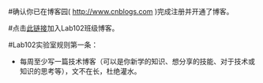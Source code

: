 #确认你已在博客园( http://www.cnblogs.com )完成注册并开通了博客。

#点击<a href="http://edu.cnblogs.com/campus/hbu/Lab102/join?id=CfDJ8Mmb5OBERd5FqtiQlKZZIG5raBd_gtk3LtHzIyg8kyIhhfOGWWshp68f_6lhzNUSlKa3FRG3c6a_qxgXpj8JCwMX2cv3Dre4oj04xcJdT_vU-ozp9O03NRMJk2f-ExX8T6YJWaINE7e-MwMRXrSDWVE">此链接</a>加入Lab102班级博客。

#Lab102实验室规则第一条：

* 每周至少写一篇技术博客（可以是你新学的知识、想分享的技能、对于技术或知识的思考等），文不在长，杜绝灌水。
